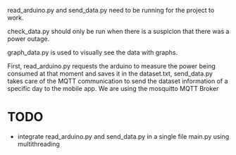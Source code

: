 read_arduino.py and send_data.py need to be running for the project to work.

check_data.py should only be run when there is a suspicion that there was a power outage.

graph_data.py is used to visually see the data with graphs.


First, read_arduino.py requests the arduino to measure the power being consumed at that moment and saves it in the dataset.txt, send_data.py takes care of the MQTT communication to send the dataset information of a specific day to the mobile app. We are using the mosquitto MQTT Broker

# TODO
- integrate read_arduino.py and send_data.py in a single file main.py using multithreading

